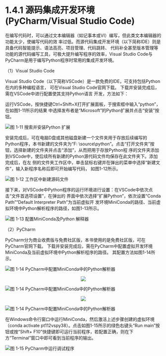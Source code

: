 1.4.1 源码集成开发环境(PyCharm/Visual Studio Code)
======================================================

在编写代码时，可以通过文本编辑器（如记事本或VI）编写，但此类文本编辑器的功能太少，使编写代码的效
率过低。而源代码集成开发环境（以下简称IDE）则是具备代码智能提示、语法高亮、项目管理、代码跳转、
代码补全甚至版本管理等功能的源代码编写工具，可极大提升编写程序的效率，Visual
Studio Code与PyCharm是用于编写Python程序时常用的集成开发环境。

（1）Visual Studio Code

Visual Studio Code（以下简称VSCode）是一款免费的IDE，可支持包括Python在内的多种编程语言，
可在Visual Studio Code官网下载。 下载并安装完成后，需在VSCode中进行配置使其支持Python语言
开发，方法如下：

运行VSCode，按快捷键Ctrl+Shift+X打开扩展面板，于搜索框中输入“python”，在如图1-11所示的结果
中选择发布者是“Microsoft”的Python扩展并点击“安装”按钮。

![图 1-11 搜索并安装Python 扩展](/_static/1/1.4/1-11.png)

安装完成后，可在电脑D盘或其他磁盘新建一个文件夹用于存放后续编写的Python程序，本书新建的文件夹为“F:
\source\python”。点击“打开文件夹”按钮，选择新建的文件夹并点击“添加”，从而把用于存放Python程
序的文件夹添加到VSCode中，使后续所有新建的Python源代码文件均保存在此文件夹下。添加完成后，在左
侧的文件夹工作区中，单击鼠标右键并在弹出的菜单中选择“新建文件”，输入新程序名称后即可开始编写代码，
如图1-12所示。

![图 1-12 工作区中新建源码文件](/_static/1/1.4/1-12.png)

接下来，对VSCode中Python程序的运行环境进行设置：在VSCode中依次点击“文件首选项设置”，在弹出的
界面中依次选择“扩展Python”，依次设置“Conda Path”“Default Interpreter Path”为当前虚拟开
发环境MiniConda的路径、当前虚拟环境中Python解析程序的路径，如图1-13所示。

![图 1-13 配置MiniConda及Python 解释器](/_static/1/1.4/1-13.png)

（2）PyCharm

PyCharm分为商业收费版与免费社区版，本书使用的是免费社区版，可在PyCharm官网下载。
下载并安装完成后，需在PyCharm中配置虚拟开发环境MiniConda及当前虚拟环境中Python解析程序的路径。
其配置方法如图1-14所示。

![图 1-14 PyCharm中配置MiniConda中的Python解析器](/_static/1/1.4/1-14-1.png)

<div style="text-align: center;"> <img src="../../_images/down_.png"/></div>

![图 1-14 PyCharm中配置MiniConda中的Python解析器](/_static/1/1.4/1-14-2.png)

<div style="text-align: center;"> <img src="../../_images/down_.png"/></div>

![图 1-14 PyCharm中配置MiniConda中的Python解析器](/_static/1/1.4/1-14-3.png)

在Windows命令行窗口中运行MiniConda，然后激活上述步骤创建的虚拟环境（conda
activate pt112vspy38）。点击如图1-15所示的绿色右键头“Run main”按钮或按“Shift+
F10”快捷键即可运行当前程序，若配置正确，则在下方“Terminal”窗口中即可看到当前程序的输出。

![图 1-15 PyCharm中运行调试程序](/_static/1/1.4/1-15.png)
